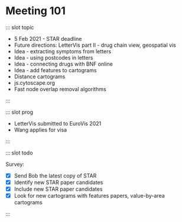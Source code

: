 # Meeting 101

<Meeting index="101" members="Bob, Mohammed, Wang" date="8 Dec 2020 11:00" nextDate="15 Dec 2020 11:00">

::: slot topic

- 5 Feb 2021 - STAR deadline
- Future directions: LetterVis part II - drug chain view, geospatial vis
- Idea - extracting symptoms from letters
- Idea - using postcodes in letters
- Idea - connecting drugs with BNF online
- Idea - add features to cartograms
- Distance cartograms
- js.cytoscape.org
- Fast node overlap removal algorithms

:::

::: slot prog

- LetterVis submitted to EuroVis 2021
- Wang applies for visa

:::

::: slot todo

Survey:

- [x] Send Bob the latest copy of STAR
- [x] Identify new STAR paper candidates
- [x] Include new STAR paper candidates
- [x] Look for new cartograms with features papers, value-by-area cartograms

:::

</Meeting>
